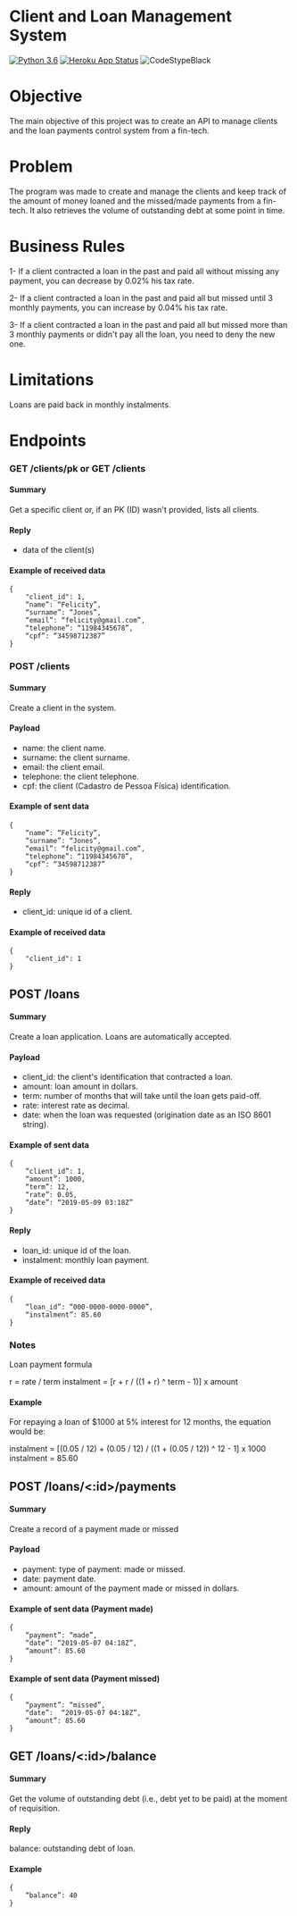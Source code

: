 # Client and Loan Management System
[![Python 3.6](https://img.shields.io/badge/python-3.7-blue.svg)](https://www.python.org/downloads/release/python-370/) [![Heroku App Status](http://heroku-shields.herokuapp.com/thenightswatch-lms)](https://thenightswatch-lms.herokuapp.com/) ![CodeStypeBlack](https://img.shields.io/badge/code%20style-black-000000.svg)

# Objective
The main objective of this project was to create an API to manage clients and the loan payments control system from a fin-tech.

# Problem
The program was made to create and manage the clients and keep track of the amount of money loaned and the missed/made payments from a fin-tech. It also retrieves the volume of outstanding debt at some point in time.

# Business Rules
1- If a client contracted a loan in the past and paid all without missing any payment, you can decrease by 0.02% his tax rate.

2- If a client contracted a loan in the past and paid all but missed until 3 monthly payments, you can increase by 0.04% his tax rate.

3- If a client contracted a loan in the past and paid all but missed more than 3 monthly payments or didn't pay all the loan, you need to deny the new one.

# Limitations
Loans are paid back in monthly instalments.

# Endpoints

### GET /clients/pk or GET /clients

#### Summary

Get a specific client or, if an PK (ID) wasn't provided, lists all clients.

#### Reply

- data of the client(s) 

#### Example of received data

    {
        "client_id": 1,
        “name”: “Felicity”,
        “surname”: “Jones”,
        “email”: “felicity@gmail.com”,
        “telephone”: “11984345678”,
        “cpf”: “34598712387”
    }

### POST /clients

#### Summary

Create a client in the system.

#### Payload

- name: the client name.
- surname: the client surname.
- email: the client email.
- telephone: the client telephone.
- cpf: the client (Cadastro de Pessoa Física) identification.

#### Example of sent data

    {
        “name”: “Felicity”,
        “surname”: “Jones”,
        “email”: “felicity@gmail.com”,
        “telephone”: “11984345678”,
        “cpf”: “34598712387”
    }

#### Reply

- client_id: unique id of a client. 

#### Example of received data

    {
        "client_id": 1
    }

## POST /loans

#### Summary

Create a loan application. Loans are automatically accepted.

#### Payload

- client_id: the client's identification that contracted a loan.
- amount: loan amount in dollars.
- term: number of months that will take until the loan gets paid-off.
- rate: interest rate as decimal.
- date: when the loan was requested (origination date as an ISO 8601 string). 

#### Example of sent data

    {
        “client_id”: 1,
        “amount”: 1000,
        “term”: 12,
        “rate”: 0.05,
        “date”: “2019-05-09 03:18Z”
    }

#### Reply

- loan_id: unique id of the loan.
- instalment: monthly loan payment.

#### Example of received data

    {
        “loan_id”: “000-0000-0000-0000”,
        “instalment”: 85.60
    }

### Notes

Loan payment formula

r = rate / term
instalment = [r + r / ((1 + r) ^ term - 1)] x amount

#### Example

For repaying a loan of $1000 at 5% interest for 12 months, the equation would be:

instalment = [(0.05 / 12) + (0.05 / 12) / ((1 + (0.05 / 12)) ^ 12 - 1] x 1000
instalment = 85.60  

## POST /loans/<:id>/payments

#### Summary

Create a record of a payment made or missed

#### Payload

- payment: type of payment: made or missed.
- date: payment date.
- amount: amount of the payment made or missed in dollars.

#### Example of sent data (Payment made)

    {
        “payment”: “made”,
        “date”: “2019-05-07 04:18Z”,
        “amount”: 85.60
    }

#### Example of sent data (Payment missed)

    {
        “payment”: “missed”,
        “date”:  “2019-05-07 04:18Z”,
        “amount”: 85.60
    }

## GET /loans/<:id>/balance

#### Summary

Get the volume of outstanding debt (i.e., debt yet to be paid) at the moment of requisition.

#### Reply

balance: outstanding debt of loan.

#### Example

    {
        “balance”: 40
    }